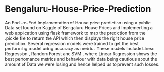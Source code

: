 # Bengaluru-House-Price-Prediction
An End -to-End Implementation of House price prediction using a  public Data set found on Kaggle of Bengaluru House Prices and Implementing a web application using flask framework to map the prediction from the .pickle file to return the API which then displays the right house price prediction. Several regression models were trained to get the best performing model using accuracy as metric . These models include Linear Regression , Random Forest and SVM , where Linear Regression shows the best perfomance metrics and behaviour with data being cautious about the amount of Data we were losing and hence helped us to prevent such losses.
